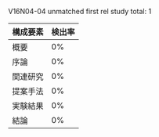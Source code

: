 V16N04-04 unmatched first rel study
total: 1

構成要素 | 検出率
 --- | ---
概要 |  0%
序論 |  0%
関連研究 |   0%
提案手法 |  0%
実験結果 |  0%
結論 |  0%
